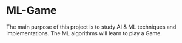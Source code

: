 # ML-Game
The main purpose of this project is to study AI &amp; ML techniques and implementations. The ML algorithms will learn to play a Game.
